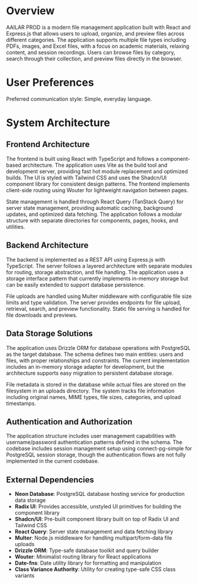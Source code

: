 # Overview

AAILAR PROD is a modern file management application built with React and Express.js that allows users to upload, organize, and preview files across different categories. The application supports multiple file types including PDFs, images, and Excel files, with a focus on academic materials, relaxing content, and session recordings. Users can browse files by category, search through their collection, and preview files directly in the browser.

# User Preferences

Preferred communication style: Simple, everyday language.

# System Architecture

## Frontend Architecture
The frontend is built using React with TypeScript and follows a component-based architecture. The application uses Vite as the build tool and development server, providing fast hot module replacement and optimized builds. The UI is styled with Tailwind CSS and uses the Shadcn/UI component library for consistent design patterns. The frontend implements client-side routing using Wouter for lightweight navigation between pages.

State management is handled through React Query (TanStack Query) for server state management, providing automatic caching, background updates, and optimized data fetching. The application follows a modular structure with separate directories for components, pages, hooks, and utilities.

## Backend Architecture
The backend is implemented as a REST API using Express.js with TypeScript. The server follows a layered architecture with separate modules for routing, storage abstraction, and file handling. The application uses a storage interface pattern that currently implements in-memory storage but can be easily extended to support database persistence.

File uploads are handled using Multer middleware with configurable file size limits and type validation. The server provides endpoints for file upload, retrieval, search, and preview functionality. Static file serving is handled for file downloads and previews.

## Data Storage Solutions
The application uses Drizzle ORM for database operations with PostgreSQL as the target database. The schema defines two main entities: users and files, with proper relationships and constraints. The current implementation includes an in-memory storage adapter for development, but the architecture supports easy migration to persistent database storage.

File metadata is stored in the database while actual files are stored on the filesystem in an uploads directory. The system tracks file information including original names, MIME types, file sizes, categories, and upload timestamps.

## Authentication and Authorization
The application structure includes user management capabilities with username/password authentication patterns defined in the schema. The codebase includes session management setup using connect-pg-simple for PostgreSQL session storage, though the authentication flows are not fully implemented in the current codebase.

## External Dependencies
- **Neon Database**: PostgreSQL database hosting service for production data storage
- **Radix UI**: Provides accessible, unstyled UI primitives for building the component library
- **Shadcn/UI**: Pre-built component library built on top of Radix UI and Tailwind CSS
- **React Query**: Server state management and data fetching library
- **Multer**: Node.js middleware for handling multipart/form-data file uploads
- **Drizzle ORM**: Type-safe database toolkit and query builder
- **Wouter**: Minimalist routing library for React applications
- **Date-fns**: Date utility library for formatting and manipulation
- **Class Variance Authority**: Utility for creating type-safe CSS class variants
